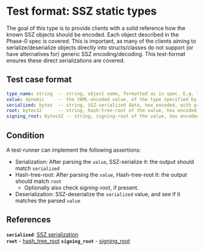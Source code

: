 # Test format: SSZ static types

The goal of this type is to provide clients with a solid reference how the known SSZ objects should be encoded.
Each object described in the Phase-0 spec is covered.
This is important, as many of the clients aiming to serialize/deserialize objects directly into structs/classes
do not support (or have alternatives for) generic SSZ encoding/decoding.
This test-format ensures these direct serializations are covered.

## Test case format

```yaml
type_name: string  -- string, object name, formatted as in spec. E.g. "BeaconBlock"
value: dynamic     -- the YAML-encoded value, of the type specified by type_name.
serialized: bytes  -- string, SSZ-serialized data, hex encoded, with prefix 0x
root: bytes32      -- string, hash-tree-root of the value, hex encoded, with prefix 0x
signing_root: bytes32 -- string, signing-root of the value, hex encoded, with prefix 0x. Optional, present if type contains ``signature`` field
```

## Condition

A test-runner can implement the following assertions:
- Serialization: After parsing the `value`, SSZ-serialize it: the output should match `serialized`
- Hash-tree-root: After parsing the `value`, Hash-tree-root it: the output should match `root`
    - Optionally also check signing-root, if present.
- Deserialization: SSZ-deserialize the `serialized` value, and see if it matches the parsed `value`

## References


**`serialized`**: [SSZ serialization](https://github.com/ethereum/eth2.0-specs/blob/dev/specs/simple-serialize.md#serialization)   
**`root`** - [hash_tree_root](https://github.com/ethereum/eth2.0-specs/blob/dev/specs/simple-serialize.md#merkleization)
**`signing_root`** - [signing_root](https://github.com/ethereum/eth2.0-specs/blob/dev/specs/simple-serialize.md#self-signed-containers)

